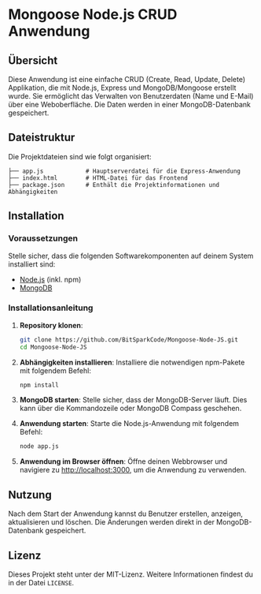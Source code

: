 
# Mongoose Node.js CRUD Anwendung

## Übersicht

Diese Anwendung ist eine einfache CRUD (Create, Read, Update, Delete) Applikation, die mit Node.js, Express und MongoDB/Mongoose erstellt wurde. Sie ermöglicht das Verwalten von Benutzerdaten (Name und E-Mail) über eine Weboberfläche. Die Daten werden in einer MongoDB-Datenbank gespeichert.

## Dateistruktur

Die Projektdateien sind wie folgt organisiert:

```
├── app.js            # Hauptserverdatei für die Express-Anwendung
├── index.html        # HTML-Datei für das Frontend
├── package.json      # Enthält die Projektinformationen und Abhängigkeiten
```

## Installation

### Voraussetzungen

Stelle sicher, dass die folgenden Softwarekomponenten auf deinem System installiert sind:

- [Node.js](https://nodejs.org/) (inkl. npm)
- [MongoDB](https://www.mongodb.com/try/download/community)

### Installationsanleitung

1. **Repository klonen**:
   ```bash
   git clone https://github.com/BitSparkCode/Mongoose-Node-JS.git
   cd Mongoose-Node-JS
   ```

2. **Abhängigkeiten installieren**:
   Installiere die notwendigen npm-Pakete mit folgendem Befehl:
   ```bash
   npm install
   ```

3. **MongoDB starten**:
   Stelle sicher, dass der MongoDB-Server läuft. Dies kann über die Kommandozeile oder MongoDB Compass geschehen.

4. **Anwendung starten**:
   Starte die Node.js-Anwendung mit folgendem Befehl:
   ```bash
   node app.js
   ```

5. **Anwendung im Browser öffnen**:
   Öffne deinen Webbrowser und navigiere zu [http://localhost:3000](http://localhost:3000), um die Anwendung zu verwenden.

## Nutzung

Nach dem Start der Anwendung kannst du Benutzer erstellen, anzeigen, aktualisieren und löschen. Die Änderungen werden direkt in der MongoDB-Datenbank gespeichert.

## Lizenz

Dieses Projekt steht unter der MIT-Lizenz. Weitere Informationen findest du in der Datei `LICENSE`.
